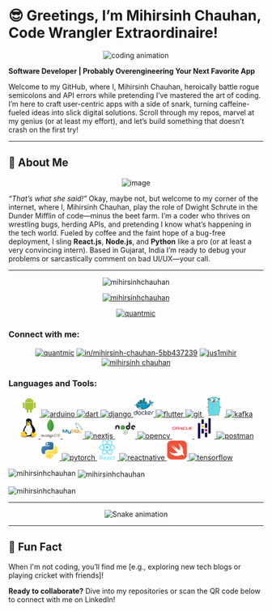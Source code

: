 # 😎 Greetings, I’m Mihirsinh Chauhan, Code Wrangler Extraordinaire!
 <p align="center">
  <img src="https://cdn.dribbble.com/users/720825/screenshots/3253310/slim-jim-_dribbble_-_800x600_.gif" width="300" alt="coding animation"/>
</p>


**Software Developer | Probably Overengineering Your Next Favorite App**

Welcome to my GitHub, where I, Mihirsinh Chauhan, heroically battle rogue semicolons and API errors while pretending I’ve mastered the art of coding. I’m here to craft user-centric apps with a side of snark, turning caffeine-fueled ideas into slick digital solutions. Scroll through my repos, marvel at my genius (or at least my effort), and let’s build something that doesn’t crash on the first try!

---

## 🚀 About Me
<p align ="center">
<img align="center" width="300" height="313" alt="image" src="https://media1.giphy.com/media/v1.Y2lkPTc5MGI3NjExeWtqa2R2aXRxeWg5dGlpNGV0cGx3d2FoaXM4MWlxNDFhOWw4NnB4aSZlcD12MV9pbnRlcm5hbF9naWZfYnlfaWQmY3Q9Zw/3s7Jl1xafxWu0qDBoA/giphy.gif" />
</p>


*“That’s what she said!”* Okay, maybe not, but welcome to my corner of the internet, where I, Mihirsinh Chauhan, play the role of Dwight Schrute in the Dunder Mifflin of code—minus the beet farm. I’m a coder who thrives on wrestling bugs, herding APIs, and pretending I know what’s happening in the tech world. Fueled by coffee and the faint hope of a bug-free deployment, I sling **React.js**, **Node.js**, and **Python** like a pro (or at least a very convincing intern). Based in  Gujarat, India I’m ready to debug your problems or sarcastically comment on bad UI/UX—your call.

---



<p align="center"> <img src="https://komarev.com/ghpvc/?username=mihirsinhchauhan&label=Profile%20views&color=0e75b6&style=flat" alt="mihirsinhchauhan" /> </p>

<p align="center"> <a href="https://github.com/ryo-ma/github-profile-trophy"><img src="https://github-profile-trophy.vercel.app/?username=mihirsinhchauhan" alt="mihirsinhchauhan" /></a> </p>

<p align="center"> <a href="https://twitter.com/quantmic" target="blank"><img src="https://img.shields.io/twitter/follow/quantmic?logo=twitter&style=for-the-badge" alt="quantmic" /></a> </p>

<h3 align="left">Connect with me:</h3>
<p align="center">
<a href="https://twitter.com/quantmic" target="blank"><img align="center" src="https://raw.githubusercontent.com/rahuldkjain/github-profile-readme-generator/master/src/images/icons/Social/twitter.svg" alt="quantmic" height="30" width="40" /></a>
<a href="https://linkedin.com/in/in/mihirsinh-chauhan-5bb437239" target="blank"><img align="center" src="https://raw.githubusercontent.com/rahuldkjain/github-profile-readme-generator/master/src/images/icons/Social/linked-in-alt.svg" alt="in/mihirsinh-chauhan-5bb437239" height="30" width="40" /></a>
<a href="https://instagram.com/jus1mihir" target="blank"><img align="center" src="https://raw.githubusercontent.com/rahuldkjain/github-profile-readme-generator/master/src/images/icons/Social/instagram.svg" alt="jus1mihir" height="30" width="40" /></a>
<a href="https://medium.com/mihirsinh chauhan" target="blank"><img align="center" src="https://raw.githubusercontent.com/rahuldkjain/github-profile-readme-generator/master/src/images/icons/Social/medium.svg" alt="mihirsinh chauhan" height="30" width="40" /></a>
</p>

<h3 align="left">Languages and Tools:</h3>
<p align="center"> <a href="https://developer.android.com" target="_blank" rel="noreferrer"> <img src="https://raw.githubusercontent.com/devicons/devicon/master/icons/android/android-original-wordmark.svg" alt="android" width="40" height="40"/> </a> <a href="https://www.arduino.cc/" target="_blank" rel="noreferrer"> <img src="https://cdn.worldvectorlogo.com/logos/arduino-1.svg" alt="arduino" width="40" height="40"/> </a> <a href="https://dart.dev" target="_blank" rel="noreferrer"> <img src="https://www.vectorlogo.zone/logos/dartlang/dartlang-icon.svg" alt="dart" width="40" height="40"/> </a> <a href="https://www.djangoproject.com/" target="_blank" rel="noreferrer"> <img src="https://cdn.worldvectorlogo.com/logos/django.svg" alt="django" width="40" height="40"/> </a> <a href="https://www.docker.com/" target="_blank" rel="noreferrer"> <img src="https://raw.githubusercontent.com/devicons/devicon/master/icons/docker/docker-original-wordmark.svg" alt="docker" width="40" height="40"/> </a> <a href="https://flutter.dev" target="_blank" rel="noreferrer"> <img src="https://www.vectorlogo.zone/logos/flutterio/flutterio-icon.svg" alt="flutter" width="40" height="40"/> </a> <a href="https://git-scm.com/" target="_blank" rel="noreferrer"> <img src="https://www.vectorlogo.zone/logos/git-scm/git-scm-icon.svg" alt="git" width="40" height="40"/> </a> <a href="https://golang.org" target="_blank" rel="noreferrer"> <img src="https://raw.githubusercontent.com/devicons/devicon/master/icons/go/go-original.svg" alt="go" width="40" height="40"/> </a> <a href="https://kafka.apache.org/" target="_blank" rel="noreferrer"> <img src="https://www.vectorlogo.zone/logos/apache_kafka/apache_kafka-icon.svg" alt="kafka" width="40" height="40"/> </a> <a href="https://www.linux.org/" target="_blank" rel="noreferrer"> <img src="https://raw.githubusercontent.com/devicons/devicon/master/icons/linux/linux-original.svg" alt="linux" width="40" height="40"/> </a> <a href="https://www.mongodb.com/" target="_blank" rel="noreferrer"> <img src="https://raw.githubusercontent.com/devicons/devicon/master/icons/mongodb/mongodb-original-wordmark.svg" alt="mongodb" width="40" height="40"/> </a> <a href="https://www.mysql.com/" target="_blank" rel="noreferrer"> <img src="https://raw.githubusercontent.com/devicons/devicon/master/icons/mysql/mysql-original-wordmark.svg" alt="mysql" width="40" height="40"/> </a> <a href="https://nextjs.org/" target="_blank" rel="noreferrer"> <img src="https://cdn.worldvectorlogo.com/logos/nextjs-2.svg" alt="nextjs" width="40" height="40"/> </a> <a href="https://nodejs.org" target="_blank" rel="noreferrer"> <img src="https://raw.githubusercontent.com/devicons/devicon/master/icons/nodejs/nodejs-original-wordmark.svg" alt="nodejs" width="40" height="40"/> </a> <a href="https://opencv.org/" target="_blank" rel="noreferrer"> <img src="https://www.vectorlogo.zone/logos/opencv/opencv-icon.svg" alt="opencv" width="40" height="40"/> </a> <a href="https://www.oracle.com/" target="_blank" rel="noreferrer"> <img src="https://raw.githubusercontent.com/devicons/devicon/master/icons/oracle/oracle-original.svg" alt="oracle" width="40" height="40"/> </a> <a href="https://pandas.pydata.org/" target="_blank" rel="noreferrer"> <img src="https://raw.githubusercontent.com/devicons/devicon/2ae2a900d2f041da66e950e4d48052658d850630/icons/pandas/pandas-original.svg" alt="pandas" width="40" height="40"/> </a> <a href="https://postman.com" target="_blank" rel="noreferrer"> <img src="https://www.vectorlogo.zone/logos/getpostman/getpostman-icon.svg" alt="postman" width="40" height="40"/> </a> <a href="https://www.python.org" target="_blank" rel="noreferrer"> <img src="https://raw.githubusercontent.com/devicons/devicon/master/icons/python/python-original.svg" alt="python" width="40" height="40"/> </a> <a href="https://pytorch.org/" target="_blank" rel="noreferrer"> <img src="https://www.vectorlogo.zone/logos/pytorch/pytorch-icon.svg" alt="pytorch" width="40" height="40"/> </a> <a href="https://reactjs.org/" target="_blank" rel="noreferrer"> <img src="https://raw.githubusercontent.com/devicons/devicon/master/icons/react/react-original-wordmark.svg" alt="react" width="40" height="40"/> </a> <a href="https://reactnative.dev/" target="_blank" rel="noreferrer"> <img src="https://reactnative.dev/img/header_logo.svg" alt="reactnative" width="40" height="40"/> </a> <a href="https://developer.apple.com/swift/" target="_blank" rel="noreferrer"> <img src="https://raw.githubusercontent.com/devicons/devicon/master/icons/swift/swift-original.svg" alt="swift" width="40" height="40"/> </a> <a href="https://www.tensorflow.org" target="_blank" rel="noreferrer"> <img src="https://www.vectorlogo.zone/logos/tensorflow/tensorflow-icon.svg" alt="tensorflow" width="40" height="40"/> </a> </p>

<p><img align="left" src="https://github-readme-stats.vercel.app/api/top-langs?username=mihirsinhchauhan&show_icons=true&locale=en&layout=compact" alt="mihirsinhchauhan" /></p>

<p>&nbsp;<img align="center" src="https://github-readme-stats.vercel.app/api?username=mihirsinhchauhan&show_icons=true&locale=en" alt="mihirsinhchauhan" /></p>

<p><img align="center" src="https://github-readme-streak-stats.herokuapp.com/?user=mihirsinhchauhan&" alt="mihirsinhchauhan" /></p>


---
<div align="center">
  <img src="https://profile-readme-generator.com/assets/snake.svg" alt="Snake animation" />
</div>


---

## 🎉 Fun Fact

When I'm not coding, you’ll find me [e.g., exploring new tech blogs or playing cricket with friends]!

**Ready to collaborate?** Dive into my repositories or scan the QR code below to connect with me on LinkedIn!




